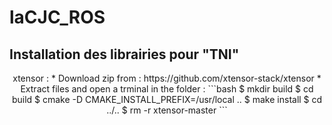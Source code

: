 # laCJC_ROS
## Installation des librairies pour "TNI"
<p align="center">
xtensor : 
  * Download zip from : https://github.com/xtensor-stack/xtensor
  * Extract files and open a trminal in the folder : 
  ```bash
    $ mkdir build 
    $ cd build
    $ cmake -D CMAKE_INSTALL_PREFIX=/usr/local ..
    $ make install
    $ cd ../..
    $ rm -r xtensor-master
  ```
</p>


